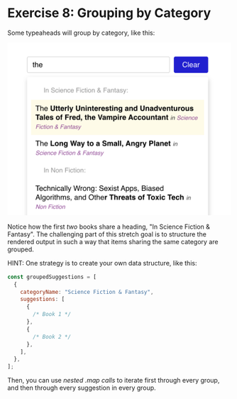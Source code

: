# Exercise 8: Grouping by Category

Some typeaheads will group by category, like this:

![grouped](../__lecture/assets/grouped-by-cat.png)

Notice how the first _two_ books share a heading, "In Science Fiction & Fantasy". The challenging part of this stretch goal is to structure the rendered output in such a way that items sharing the same category are grouped.

HINT: One strategy is to create your own data structure, like this:

```js
const groupedSuggestions = [
  {
    categoryName: "Science Fiction & Fantasy",
    suggestions: [
      {
        /* Book 1 */
      },
      {
        /* Book 2 */
      },
    ],
  },
];
```

Then, you can use _nested .map calls_ to iterate first through every group, and then through every suggestion in every group.
